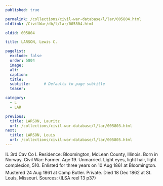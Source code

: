 ```yaml
---
published: true

permalink: /collections/civil-war-database/l/lar/005804.html
oldlink: /CivilWar/db/l/lar/005804.html

oldid: 005804

title: LARSON, Lewis C.

pagelist:
  exclude: false
  order: 5804
  image: 
  alt:
  caption:
  title:
  subtitle:      # Defaults to page subtitle
  teaser:

category: 
  - L 
  - LAR

previous:
  title: LARSON, Lauritz
  url: /collections/civil-war-database/l/lar/005803.html  
next:
  title: LARSON, Louis
  url: /collections/civil-war-database/l/lar/005805.html   
---
```

IL 3rd Cav Co I. Residence: Bloomington, McLean County, Illinois. Born in Norway. Civil War: Farmer. Age 19. Unmarried. Light eyes, light hair, light complexion, 5&#146;10&#148;. Enlisted for three years on 10 Aug 1861 at Bloomington. Mustered 24 Aug 1861 at Camp Butler. Private. Died 18 Dec 1862 at St. Louis, Missouri. Sources: (ILSA reel 13 p37)
